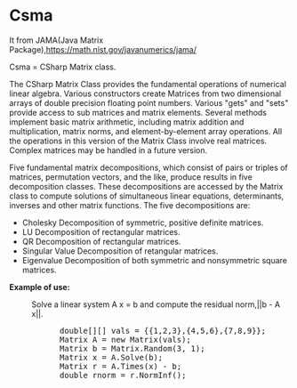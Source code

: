# Csma
It from JAMA(Java Matrix Package),https://math.nist.gov/javanumerics/jama/

Csma = CSharp Matrix class.
<P>
    The CSharp Matrix Class provides the fundamental operations of numerical
    linear algebra. Various constructors create Matrices from two dimensional
    arrays of double precision floating point numbers. Various "gets" and 
    "sets" provide access to sub matrices and matrix elements. Several methods
    implement basic matrix arithmetic, including matrix addition and
    multiplication, matrix norms, and element-by-element array operations.
    All the operations in this version of the Matrix Class involve real matrices.
    Complex matrices may be handled in a future version.
<P>
    Five fundamental matrix decompositions, which consist of pairs or triples
    of matrices, permutation vectors, and the like, produce results in five
    decomposition classes. These decompositions are accessed by the Matrix
    class to compute solutions of simultaneous linear equations, determinants,
    inverses and other matrix functions. The five decompositions are:
<P>
<UL>
   <LI>Cholesky Decomposition of symmetric, positive definite matrices.
   <LI>LU Decomposition of rectangular matrices.
   <LI>QR Decomposition of rectangular matrices.
   <LI>Singular Value Decomposition of retangular matrices.
   <LI>Eigenvalue Decomposition of both symmetric and nonsymmetric square matrices.
</UL>
<DL>
<DT><B>Example of use:</B></DT>
<P>
<DD>Solve a linear system A x = b and compute the residual norm,||b - A x||.
<P><PRE>
      double[][] vals = {{1,2,3},{4,5,6},{7,8,9}};
      Matrix A = new Matrix(vals);
      Matrix b = Matrix.Random(3, 1);
      Matrix x = A.Solve(b);
      Matrix r = A.Times(x) - b;
      double rnorm = r.NormInf();
</PRE></DD>
</DL>
